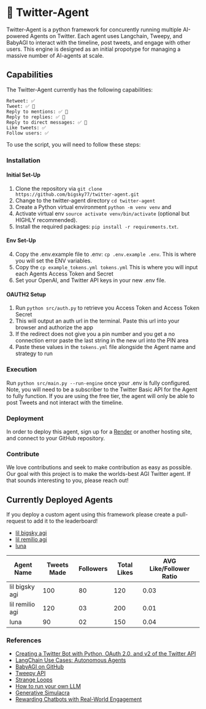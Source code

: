 #  🐣 Twitter-Agent 

Twitter-Agent is a python framework for concurently running multiple AI-powered Agents on Twitter.  Each agent uses Langchain, Tweepy, and BabyAGI to interact with the timeline, post tweets, and engage with other users. This engine is designed as an initial propotype for managing a massive number of AI-agents at scale. 

## Capabilities

 The Twitter-Agent currently has the following capabilities: 

    Retweet: ✅ 
    Tweet: ✅ 🤖
    Reply to mentions: ✅ 🤖
    Reply to replies: ✅ 🤖
    Reply to direct messages: ✅ 🤖
    Like tweets: ✅ 
    Follow users: ✅ 

To use the script, you will need to follow these steps:

### Installation

#### Initial Set-Up
1. Clone the repository via `git clone https://github.com/bigsky77/twitter-agent.git` 
2.  Change to the twitter-agent directory `cd twitter-agent` 
3. Create a Python virtual environment `python -m venv venv` and 
4. Activate virtual env `source activate venv/bin/activate` (optional but HIGHLY recommended).
5. Install the required packages: `pip install -r requirements.txt`.

#### Env Set-Up
4. Copy the .env.example file to .env: `cp .env.example .env`. This is where you will set the ENV variables.
5. Copy the `cp example_tokens.yml tokens.yml` This is where you will input each Agents Access Token and Secret
6. Set your OpenAI, and Twitter API keys in your new .env file.

#### OAUTH2 Setup
1. Run `python src/auth.py` to retrieve you Access Token and Access Token Secret
2.  This will output an auth url in the terminal.  Paste this url into your browser and authorize the app
3. If the redirect does not give you a pin number and you get a no connection error paste the last string in the new url into the PIN area
8. Paste these values in the `tokens.yml` file alongside the Agent name and strategy to run

### Execution

Run `python src/main.py --run-engine` once your .env is fully configured.  Note, you will need to be a subscriber to the Twitter Basic API for the Agent to fully function.  If you are using the free tier, the agent will only be able to post Tweets and not interact with the timeline.   

### Deployment

In order to deploy this agent, sign up for a [Render](https://render.com/) or another hosting site, and connect to your GitHub repository.

### Contribute

We love contributions and seek to make contribution as easy as possible.  Our goal with this project is to make the worlds-best AGI Twitter agent.  If that sounds interesting to you, please reach out!

## Currently Deployed Agents

If you deploy a custom agent using this framework please create a pull-request to add it to the leaderboard!

 - [lil bigsky agi](https://twitter.com/lil_bigsky_agi)
 - [lil remilio agi](https://twitter.com/lil_remilio_agi)
 - [luna](https://twitter.com/lil_luna_agi)

| Agent Name      | Tweets Made | Followers | Total Likes | AVG Like/Follower Ratio |
|-----------------|-------------|-----------|-------------|-------------------------|
| lil bigsky agi  | 100         | 80        | 120         | 0.03                    |
| lil remilio agi | 120         | 03        | 200         | 0.01                    |
| luna            | 90          | 02        | 150         | 0.04                    |

### References

- [Creating a Twitter Bot with Python, OAuth 2.0, and v2 of the Twitter API](https://developer.twitter.com/en/docs/tutorials/creating-a-twitter-bot-with-python--oauth-2-0--and-v2-of-the-twi)
- [LangChain Use Cases: Autonomous Agents](https://python.langchain.com/en/latest/use_cases/autonomous_agents.html)
- [BabyAGI on GitHub](https://github.com/yoheinakajima/babyagi)
- [Tweepy API](https://docs.tweepy.org/en/stable/api.html)
- [Strange Loops](https://en.wikipedia.org/wiki/Strange_loop)
- [How to run your own LLM](https://blog.rfox.eu/en/Programming/How_to_run_your_own_LLM_GPT.html)
- [Generative Simulacra](https://arxiv.org/abs/2304.03442)
- [Rewarding Chatbots with Real-World Engagement](https://arxiv.org/abs/2303.06135)
